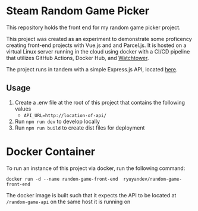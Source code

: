 # Steam Random Game Picker
This repository holds the front end for my random game picker project.

This project was created as an experiment to demonstrate some proficency creating front-end projects with Vue.js and and Parcel.js.
It is hosted on a virtual Linux server running in the cloud using docker with a CI/CD pipeline that utilizes GitHub Actions, Docker Hub, and [Watchtower](https://github.com/containrrr/watchtower).

The project runs in tandem with a simple Express.js API, located [here](https://github.com/ryuyan-dev/random-game-api).

## Usage

1. Create a .env file at the root of this project that contains the following values
    - `API_URL=http://location-of-api/`
2. Run `npm run dev` to develop locally
3. Run `npm run build` to create dist files for deployment

# Docker Container

To run an instance of this project via docker, run the following command:

```
docker run -d --name random-game-front-end  ryuyandev/random-game-front-end
```

The docker image is built such that it expects the API to be located at `/random-game-api` on the same host it is running on